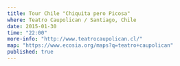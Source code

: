 ```yaml
---
title: Tour Chile "Chiquita pero Picosa"
where: Teatro Caupolican / Santiago, Chile
date: 2015-01-30
time: "22:00"
more-info: "http://www.teatrocaupolican.cl/"
map: "https://www.ecosia.org/maps?q=teatro+caupolican"
published: true
---
```

